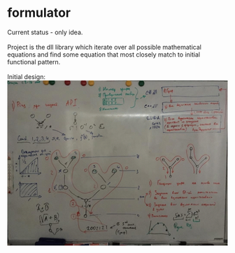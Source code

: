 # formulator
 
 Current status - only idea.<br><br>
 Project is the dll library which iterate over all possible mathematical equations and find some equation that most closely match to initial functional pattern.
  <br>
 <br>
 Initial design:<br>
![alt tag](https://github.com/mcfly722/formulator/blob/main/doc/1.gif?raw=true)
